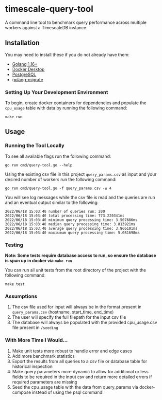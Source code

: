 # timescale-query-tool

A command line tool to benchmark query performance across multiple workers against a TimescaleDB instance.

## Installation

You may need to install these if you do not already have them:

- [Golang 1.16+](https://golang.org/doc/install)
- [Docker Desktop](https://www.docker.com/products/docker-desktop)
- [PostgreSQL](https://www.postgresql.org/download/)
- [golang-migrate](https://github.com/golang-migrate/migrate/tree/master/cmd/migrate#installation)

### Setting Up Your Development Environment

To begin, create docker containers for dependencies and populate the `cpu_usage` table with data by running the following command:

```
make run
```

## Usage

### Running the Tool Locally

To see all available flags run the following command:

```
go run cmd/query-tool.go --help
```

Using the existing csv file in this project `query_params.csv` as input and your desired number of workers run the following command:

```
go run cmd/query-tool.go -f query_params.csv -w 4
```

You will see log messages while the csv file is read and the queries are run and an eventual output similar to the following:

```
2022/06/18 15:03:40 number of queries run: 200
2022/06/18 15:03:40 total processing time: 773.220341ms
2022/06/18 15:03:40 minimum query processing time: 3.507686ms
2022/06/18 15:03:40 median query processing time: 3.813921ms
2022/06/18 15:03:40 average query processing time: 3.866101ms
2022/06/18 15:03:40 maxiumum query processing time: 5.081698ms
```

### Testing

**Note: Some tests require database access to run, so ensure the database is spun up in docker via `make run`**

You can run all unit tests from the root directory of the project with the following command:

```
make test
```

### Assumptions

1. The csv file used for input will always be in the format present in `query_params.csv` (hostname, start_time, end_time)
2. The user will specify the full filepath for the input csv file
3. The database will always be populated with the provided cpu_usage.csv file present in `/seeding`

### With More Time I Would...

1. Make unit tests more robust to handle error and edge cases
2. Add more benchmark statistics
3. Export the results from all queries to a csv file or database table for historical inspection
4. Make query parameters more dynamic to allow for additional or less fields to be required in the input csv and return more detailed errors if required parameters are missing
5. Seed the cpu_usage table with the data from query_params via docker-compose instead of using the psql command
